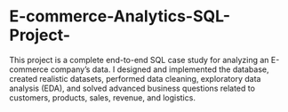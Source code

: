 # E-commerce-Analytics-SQL-Project-
This project is a complete end-to-end SQL case study for analyzing an E-commerce company’s data. I designed and implemented the database, created realistic datasets, performed data cleaning, exploratory data analysis (EDA), and solved advanced business questions related to customers, products, sales, revenue, and logistics.
